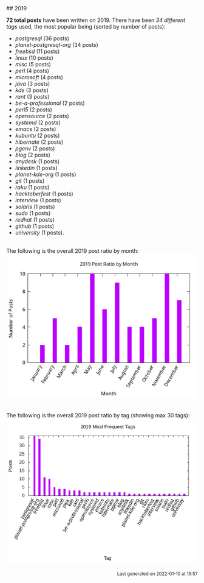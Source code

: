<a name="2019" />
## 2019 

**72 total posts** have been written on 2019.
There have been *34 different tags* used, the most
popular being (sorted by number of posts):
 
- *postgresql* (36 posts)  
- *planet-postgresql-org* (34 posts)  
- *freebsd* (11 posts)  
- *linux* (10 posts)  
- *misc* (5 posts)  
- *perl* (4 posts)  
- *microsoft* (4 posts)  
- *java* (3 posts)  
- *kde* (3 posts)  
- *rant* (3 posts)  
- *be-a-professional* (2 posts)  
- *perl5* (2 posts)  
- *opensource* (2 posts)  
- *systemd* (2 posts)  
- *emacs* (2 posts)  
- *kubuntu* (2 posts)  
- *hibernate* (2 posts)  
- *pgenv* (2 posts)  
- *blog* (2 posts)  
- *anydesk* (1 posts)  
- *linkedin* (1 posts)  
- *planet-kde-org* (1 posts)  
- *git* (1 posts)  
- *raku* (1 posts)  
- *hacktoberfest* (1 posts)  
- *interview* (1 posts)  
- *solaris* (1 posts)  
- *sudo* (1 posts)  
- *redhat* (1 posts)  
- *github* (1 posts)  
- *university* (1 posts).<br/>
<br/>
The following is the overall 2019 post ratio by month:
<br/>
    <center>
      <img src="/images/stats/2019-months.png" alt="2019 post ratio per month" />
    </center>
<br/>

<br/>
The following is the overall 2019 post ratio by tag (showing max 30 tags):
<br/>
  <center>
    <img src="/images/stats/2019-tags.png" alt="2019 post ratio per tag" />
  </center>
<br/>

<div align="right">
<small>
Last generated on 2022-01-10 at 15:57
</small>
</div>

<br/>
